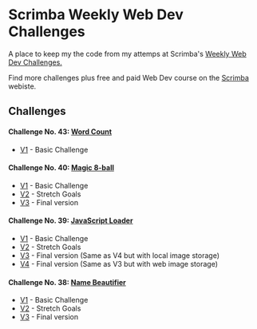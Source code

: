 # Scrimba Weekly Web Dev Challenges
A place to keep my the code from my attemps at Scrimba's [Weekly Web Dev Challenges.](https://scrimba.com/learn/weeklychallenge)

Find more challenges plus free and paid Web Dev course on the [Scrimba](https://scrimba.com/) webiste.

## Challenges

#### Challenge No. 43: [Word Count](https://scrimba.com/learn/weeklychallenge/the-weekly-web-dev-challenge-word-count-latest-challenge-code-to-win-cE62LvsB) 
* [V1](https://thebimsider.github.io/scrimba-weekly-challenges/Word-Count/V1/) - Basic Challenge   

#### Challenge No. 40: [Magic 8-ball](https://scrimba.com/learn/weeklychallenge/the-weekly-web-dev-challenge-magic-8-ball-latest-challenge-code-to-win-cof8145a08f203bef69f3cdc1) 
* [V1](https://thebimsider.github.io/scrimba-weekly-challenges/8-Ball/V1/) - Basic Challenge
* [V2](https://thebimsider.github.io/scrimba-weekly-challenges/8-Ball/V2/) - Stretch Goals
* [V3](https://thebimsider.github.io/scrimba-weekly-challenges/8-Ball/V3/) - Final version

#### Challenge No. 39: [JavaScript Loader](https://scrimba.com/learn/weeklychallenge/the-weekly-web-dev-challenge-javascript-loader-latest-challenge-code-to-win-co42840758dd9d98f51a49aae)  
* [V1](https://thebimsider.github.io/scrimba-weekly-challenges/loader/V1/) - Basic Challenge
* [V2](https://thebimsider.github.io/scrimba-weekly-challenges/loader/V2/) - Stretch Goals
* [V3](https://thebimsider.github.io/scrimba-weekly-challenges/loader/V3/) - Final version (Same as V4 but with local image storage)
* [V4](https://thebimsider.github.io/scrimba-weekly-challenges/loader/V4/) - Final version (Same as V3 but with web image storage)

#### Challenge No. 38: [Name Beautifier](https://scrimba.com/learn/weeklychallenge/the-weekly-web-dev-challenge-name-beautifier--cofe34143af81274545a05883)
* [V1](https://thebimsider.github.io/scrimba-weekly-challenges/Name-Beautifer/V1/) - Basic Challenge
* [V2](https://thebimsider.github.io/scrimba-weekly-challenges/Name-Beautifer/V2/) - Stretch Goals
* [V3](https://thebimsider.github.io/scrimba-weekly-challenges/Name-Beautifer/V3/) - Final version
